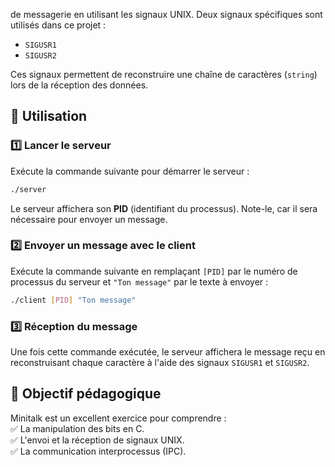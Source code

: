 de messagerie en utilisant les signaux UNIX. Deux signaux spécifiques sont utilisés dans ce projet :  

- `SIGUSR1`  
- `SIGUSR2`  

Ces signaux permettent de reconstruire une chaîne de caractères (`string`) lors de la réception des données.  

## 🔧 Utilisation  

### 1️⃣ Lancer le serveur  
Exécute la commande suivante pour démarrer le serveur :  

```bash
./server
```

Le serveur affichera son **PID** (identifiant du processus). Note-le, car il sera nécessaire pour envoyer un message.  

### 2️⃣ Envoyer un message avec le client  
Exécute la commande suivante en remplaçant `[PID]` par le numéro de processus du serveur et `"Ton message"` par le texte à envoyer :  

```bash
./client [PID] "Ton message"
```

### 3️⃣ Réception du message  
Une fois cette commande exécutée, le serveur affichera le message reçu en reconstruisant chaque caractère à l'aide des signaux `SIGUSR1` et `SIGUSR2`.  

## 🎯 Objectif pédagogique  
Minitalk est un excellent exercice pour comprendre :  
✅ La manipulation des bits en C.  
✅ L'envoi et la réception de signaux UNIX.  
✅ La communication interprocessus (IPC).  

